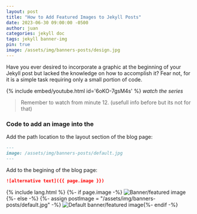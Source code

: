 ```yaml
---
layout: post
title: "How to Add Featured Images to Jekyll Posts"
date: 2023-06-30 09:00:00 -0500
author: juan
categories: jekyll doc
tags: jekyll banner-img
pin: true
image: /assets/img/banners-posts/design.jpg
---
```


Have you ever desired to incorporate a graphic at the beginning of your Jekyll post but lacked the knowledge on how to accomplish it? Fear not, for it is a simple task requiring only a small portion of code.

{% include embed/youtube.html id='6oKO-7gsM4s' %}
_watch the series_

> Remember to watch from minute 12. (usefull info before but its not for that)

### Code to add an image into the

Add the path location to the layout section of the blog page:

```markdown
---
image: /assets/img/banners-posts/default.jpg
---
```

Add to the begining of the blog page:

```markdown
![alternative text]({{ page.image }})
```

{% include lang.html %} {%- if page.image -%}
<img
  src="{{- page.image | relative_url -}}"
  alt="Banner/featured image"
  class="featured-image-post"
/>
{%- else -%} {%- assign postImage = "/assets/img/banners-posts/default.jpg" -%}
<img
  src="{{- postImage | relative_url -}}"
  alt="Default banner/featured image"
  class="featured-image-post"
/>{%- endif -%}

